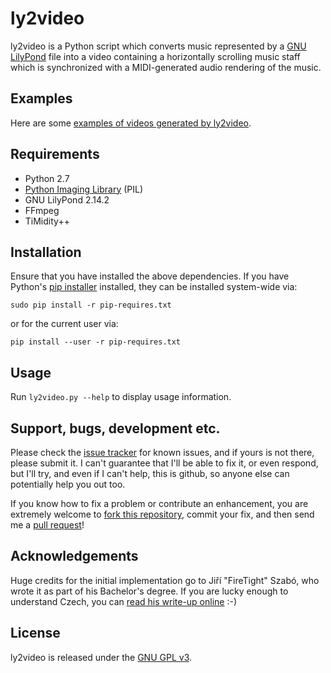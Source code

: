# ly2video

ly2video is a Python script which converts music represented by a [GNU
LilyPond](http://lilypond.org) file into a video containing a
horizontally scrolling music staff which is synchronized with a
MIDI-generated audio rendering of the music.

## Examples

Here are some [examples of videos generated by ly2video](http://www.youtube.com/playlist?list=PL444F0513202699C4&feature=view_all).

## Requirements

* Python 2.7
* [Python Imaging Library](http://www.pythonware.com/products/pil/) (PIL)
* GNU LilyPond 2.14.2
* FFmpeg
* TiMidity++

## Installation

Ensure that you have installed the above dependencies.  If you have
Python's [pip installer](http://www.pip-installer.org) installed, they
can be installed system-wide via:

    sudo pip install -r pip-requires.txt

or for the current user via:

    pip install --user -r pip-requires.txt

## Usage

Run `ly2video.py --help` to display usage information.

## Support, bugs, development etc.

Please check the [issue tracker](https://github.com/aspiers/ly2video/issues)
for known issues, and if yours is not there, please submit it.
I can't guarantee that I'll be able to fix it, or even respond,
but I'll try, and even if I can't help, this is github, so anyone else
can potentially help you out too.

If you know how to fix a problem or contribute an enhancement, you are
extremely welcome to [fork this repository](https://github.com/aspiers/ly2video/fork_select),
commit your fix, and then send me a [pull request](https://help.github.com/articles/using-pull-requests)!

## Acknowledgements

Huge credits for the initial implementation go to Jiří "FireTight"
Szabó, who wrote it as part of his Bachelor's degree.  If you are
lucky enough to understand Czech, you can [read his write-up
online](http://is.muni.cz/th/359741/fi_b/text_prace.pdf) :-)

## License

ly2video is released under the [GNU GPL v3](http://www.gnu.org/licenses/gpl.html).
